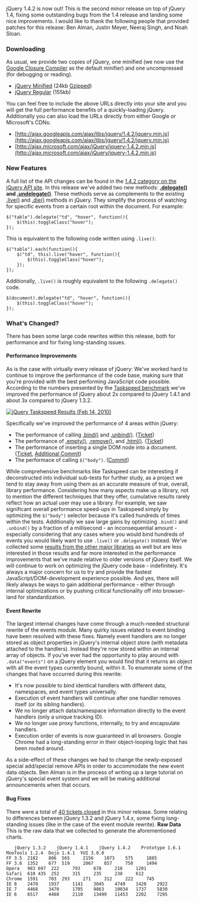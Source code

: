 jQuery 1.4.2 is now out! This is the second minor release on top of
jQuery 1.4, fixing some outstanding bugs from the 1.4 release and
landing some nice improvements. I would like to thank the following
people that provided patches for this release: Ben Alman, Justin Meyer,
Neeraj Singh, and Noah Sloan.

### Downloading

As usual, we provide two copies of jQuery, one minified (we now use the
[Google Closure Compiler](http://code.google.com/closure/compiler/) as
the default minifier) and one uncompressed (for debugging or reading).

-   [jQuery Minified](http://code.jquery.com/jquery-1.4.2.min.js) (24kb
    [Gzipped](http://www.julienlecomte.net/blog/2007/08/13/))
-   [jQuery Regular](http://code.jquery.com/jquery-1.4.2.js) (155kb)

You can feel free to include the above URLs directly into your site and
you will get the full performance benefits of a quickly-loading jQuery.
Additionally you can also load the URLs directly from either Google or
Microsoft's CDNs:

-   [http://ajax.googleapis.com/ajax/libs/jquery/1.4.2/jquery.min.js](http://ajax.googleapis.com/ajax/libs/jquery/1.4.2/jquery.min.js)
-   [http://ajax.microsoft.com/ajax/jQuery/jquery-1.4.2.min.js](http://ajax.microsoft.com/ajax/jQuery/jquery-1.4.2.min.js)

### New Features

A full list of the API changes can be found in the [1.4.2 category on
the jQuery API site](http://api.jquery.com/category/version/1.4.2/). In
this release we've added two new methods:
**[.delegate()](http://api.jquery.com/delegate) and
[.undelegate()](http://api.jquery.com/undelegate)**. These methods serve
as complements to the existing [.live()](http://api.jquery.com/live) and
[.die()](http://api.jquery.com/die) methods in jQuery. They simplify the
process of watching for specific events from a certain root within the
document. For example:

~~~~ {.javascript}
$("table").delegate("td", "hover", function(){
    $(this).toggleClass("hover");
});
~~~~

This is equivalent to the following code written using `.live()`:

~~~~ {.javascript}
$("table").each(function(){
    $("td", this).live("hover", function(){
        $(this).toggleClass("hover");
    });
});
~~~~

Additionally, `.live()` is roughly equivalent to the following
`.delegate()` code.

~~~~ {.javascript}
$(document).delegate("td", "hover", function(){
    $(this).toggleClass("hover");
});
~~~~

### What's Changed?

There has been some large code rewrites within this release, both for
performance and for fixing long-standing issues.

#### Performance Improvements

As is the case with virtually every release of jQuery: We've worked hard
to continue to improve the performance of the code base, making sure
that you're provided with the best performing JavaScript code possible.
According to the numbers presented by the [Taskspeed
benchmark](http://ejohn.org/files/142/) we've improved the performance
of jQuery about 2x compared to jQuery 1.4.1 and about 3x compared to
jQuery 1.3.2.

[![jQuery Taskspeed Results (Feb 14,
2010)](http://farm5.static.flickr.com/4015/4366089781_509c29aff8.jpg)](http://www.flickr.com/photos/jeresig/4366089781/ "jQuery Taskspeed Results (Feb 14, 2010) by John Resig, on Flickr")

Specifically we've improved the performance of 4 areas within jQuery:

-   The performance of calling [.bind()](http://api.jquery.com/bind) and
    [.unbind()](http://api.jquery.com/unbind).
    ([Ticket](http://dev.jquery.com/ticket/5972))
-   The performance of [.empty()](http://api.jquery.com/empty),
    [.remove()](http://api.jquery.com/remove), and
    [.html()](http://api.jquery.com/html).
    ([Ticket](http://dev.jquery.com/ticket/5974))
-   The performance of inserting a single DOM node into a document.
    ([Ticket](http://dev.jquery.com/ticket/5979), [Additional
    Commit](http://github.com/jquery/jquery/commit/0db207da238e879dad20f68178e6248750d3b984))
-   The performace of calling `$("body")`.
    ([Commit](http://github.com/jquery/jquery/commit/b8076a914ba9d400dc9c48d866b145df6fabafcf))

While comprehensive benchmarks like Taskspeed can be interesting if
deconstructed into individual sub-tests for further study, as a project
we tend to stay away from using them as an accurate measure of true,
overall, library performance. Considering how many aspects make up a
library, not to mention the different techniques that they offer,
cumulative results rarely reflect how an actual user may use a library.
For example, we saw significant overall performance speed-ups in
Taskspeed simply by optimizing the `$("body")` selector because it's
called hundreds of times within the tests. Additionally we saw large
gains by optimizing `.bind()` and `.unbind()` by a fraction of a
millisecond - an inconsequential amount - especially considering that
any cases where you would bind hundreds of events you would likely want
to use `.live()` or `.delegate()` instead. We've collected some [results
from the other major
libraries](http://www.flickr.com/photos/jeresig/4366089661/) as well but
are less interested in those results and far more interested in the
performance improvements that we've made relative to older versions of
jQuery itself. We will continue to work on optimizing the jQuery code
base - indefinitely. It's always a major concern for us to try and
provide the fastest JavaScript/DOM-development experience possible. And
yes, there will likely always be ways to gain additional performance -
either through internal optimizations or by pushing critical
functionality off into browser-land for standardization.

#### Event Rewrite

The largest internal changes have come through a much-needed structural
rewrite of the events module. Many quirky issues related to event
binding have been resolved with these fixes. Namely event handlers are
no longer stored as object properties in jQuery's internal object store
(with metadata attached to the handlers). Instead they're now stored
within an internal array of objects. If you've ever had the opportunity
to play around with `.data("events")` on a jQuery element you would find
that it returns an object with all the event types currently bound,
within it. To enumerate some of the changes that have occurred during
this rewrite:

-   It's now possible to bind identical handlers with different data,
    namespaces, and event types universally.
-   Execution of event handlers will continue after one handler removes
    itself (or its sibling handlers).
-   We no longer attach data/namespace information directly to the event
    handlers (only a unique tracking ID).
-   We no longer use proxy functions, internally, to try and encapsulate
    handlers.
-   Execution order of events is now guaranteed in all browsers. Google
    Chrome had a long-standing error in their object-looping logic that
    has been routed around.

As a side-effect of these changes we had to change the newly-exposed
special add/special remove APIs in order to accommodate the new event
data objects. Ben Alman is in the process of writing up a large tutorial
on jQuery's special event system and we will be making additional
announcements when that occurs.

#### Bug Fixes

There were a total of [40 tickets
closed](http://dev.jquery.com/report/40) in this minor release. Some
relating to differences between jQuery 1.3.2 and jQuery 1.4.x, some
fixing long-standing issues (like in the case of the event module
rewrite). **Raw Data** This is the raw data that we collected to
generate the aforementioned charts.

       jQuery 1.3.2    jQuery 1.4.1    jQuery 1.4.2    Prototype 1.6.1 MooTools 1.2.4  Dojo 1.4.1  YUI 3.0.0
    FF 3.5  2182    806  565     2156    1073    575     1885
    FF 3.6  1352    677  519     2067    857     750     1494
    Opera   983 697  222     793     678     218     1201
    Safari  610 435  252     315     235     238     612
    Chrome  1591    703  293     271     312     222     745
    IE 8    2470    1937     1141    3045    4749    1420    2922
    IE 7    4468    3470     1705    9863    10034   1737    5830
    IE 6    6517    4468     2110    13499   11453   2202    7295
